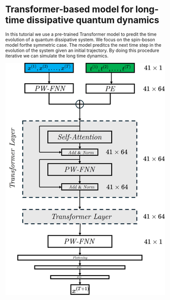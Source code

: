 # Transformer-based model for long-time dissipative quantum dynamics

In this tutorial we use a pre-trained Transformer model to predit the time evolution of a quantum dissipative system. We focus on the spin-boson model forthe symmetric case. 
The model preditcs the next time step in the evolution of the system given an initial trajectory.  By doing this procedure iterative we can simulate the long time dynamics.  

![Trans_model](https://github.com/leherrer/Transformer_QD/blob/main/figures/Trans_model.jpg)
